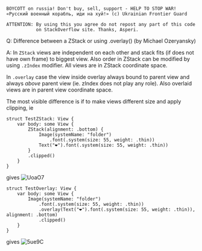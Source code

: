 ```
BOYCOTT on russia! Don't buy, sell, support - HELP TO STOP WAR!
«Русский военный корабль, иди на хуй!» (c) Ukrainian Frontier Guard

ATTENTION: By using this you agree do not repost any part of this code
           on StackOverflow site. Thanks, Asperi.
```

Q: Difference between a ZStack or using .overlay() (by Michael Ozeryansky)

A: In `ZStack` views are independent on each other and stack fits (if does not have own frame) to biggest view. Also order in ZStack can be modified by using `.zIndex` modifier. All views are in ZStack coordinate space.

In `.overlay` case the view inside overlay always bound to parent view and always *above* parent view (ie. zIndex does not play any role). Also overlaid views are in parent view coordinate space.

The most visible difference is if to make views different size and apply clipping, ie

```
struct TestZStack: View {
    var body: some View {
        ZStack(alignment: .bottom) {
            Image(systemName: "folder")
                .font(.system(size: 55, weight: .thin))
            Text("❤️").font(.system(size: 55, weight: .thin))
        }
        .clipped()
    }
}
```
gives
![UoaO7](https://user-images.githubusercontent.com/62171579/163397304-993965ec-845e-452e-9d25-e73a4ba86379.png)


```
struct TestOverlay: View {
    var body: some View {
        Image(systemName: "folder")
            .font(.system(size: 55, weight: .thin))
            .overlay(Text("❤️").font(.system(size: 55, weight: .thin)), alignment: .bottom)
            .clipped()
    }
}
```
gives 
![5ue9C](https://user-images.githubusercontent.com/62171579/163397365-177ab48d-b314-4184-b72f-8064c49bfc06.png)


